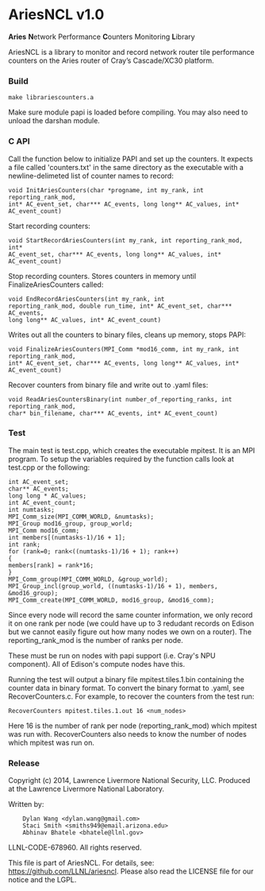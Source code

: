 AriesNCL v1.0
=============

**Aries** **N**etwork Performance **C**ounters Monitoring **L**ibrary

AriesNCL is a library to monitor and record network router tile performance counters on the Aries router of Cray’s Cascade/XC30 platform.

### Build

```
make librariescounters.a
```

Make sure module papi is loaded before compiling. You may also need to unload
the darshan module.

### C API

Call the function below to initialize PAPI and set up the counters. It expects
a file called 'counters.txt' in the same directory as the executable with a
newline-delimeted list of counter names to record:
```
void InitAriesCounters(char *progname, int my_rank, int reporting_rank_mod,
int* AC_event_set, char*** AC_events, long long** AC_values, int* AC_event_count)
```

Start recording counters:
```
void StartRecordAriesCounters(int my_rank, int reporting_rank_mod, int*
AC_event_set, char*** AC_events, long long** AC_values, int* AC_event_count)
```

Stop recording counters. Stores counters in memory until FinalizeAriesCounters called:
```
void EndRecordAriesCounters(int my_rank, int
reporting_rank_mod, double run_time, int* AC_event_set, char*** AC_events,
long long** AC_values, int* AC_event_count)
```

Writes out all the counters to binary files, cleans up memory, stops PAPI:
```
void FinalizeAriesCounters(MPI_Comm *mod16_comm, int my_rank, int reporting_rank_mod,
int* AC_event_set, char*** AC_events, long long** AC_values, int* AC_event_count)
```

Recover counters from binary file and write out to .yaml files:
```
void ReadAriesCountersBinary(int number_of_reporting_ranks, int reporting_rank_mod,
char* bin_filename, char*** AC_events, int* AC_event_count)
```

### Test

The main test is test.cpp, which creates the executable mpitest. It is an MPI program.
To setup the variables required by the function calls look at test.cpp or the
following:

	int AC_event_set;
	char** AC_events;
	long long * AC_values;
	int AC_event_count;
	int numtasks;
	MPI_Comm_size(MPI_COMM_WORLD, &numtasks);
	MPI_Group mod16_group, group_world;
	MPI_Comm mod16_comm;
	int members[(numtasks-1)/16 + 1];
	int rank;
	for (rank=0; rank<((numtasks-1)/16 + 1); rank++)
	{
	members[rank] = rank*16;
	}
	MPI_Comm_group(MPI_COMM_WORLD, &group_world);
	MPI_Group_incl(group_world, ((numtasks-1)/16 + 1), members, &mod16_group);
	MPI_Comm_create(MPI_COMM_WORLD, mod16_group, &mod16_comm);

Since every node will record the same counter information, we only record it on
one rank per node (we could have up to 3 redudant records on Edison but we
cannot easily figure out how many nodes we own on a router). The
reporting_rank_mod is the number of ranks per node.

These must be run on nodes with papi support (i.e. Cray's NPU component). All of
Edison's compute nodes have this.

Running the test will output a binary file mpitest.tiles.1.bin containing the
counter data in binary format. To convert the binary format to .yaml, see
RecoverCounters.c. For example, to recover the counters from the test run:

```
RecoverCounters mpitest.tiles.1.out 16 <num_nodes>
```

Here 16 is the number of rank per node (reporting_rank_mod) which mpitest was run
with. RecoverCounters also needs to know the number of nodes which mpitest was run on.

### Release

Copyright (c) 2014, Lawrence Livermore National Security, LLC.
Produced at the Lawrence Livermore National Laboratory.

Written by:
```
    Dylan Wang <dylan.wang@gmail.com>
    Staci Smith <smiths949@email.arizona.edu>
    Abhinav Bhatele <bhatele@llnl.gov>
```

LLNL-CODE-678960. All rights reserved.

This file is part of AriesNCL. For details, see:
https://github.com/LLNL/ariesncl.
Please also read the LICENSE file for our notice and the LGPL.
